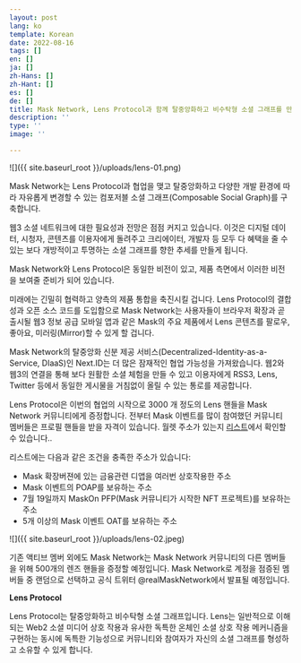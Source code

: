 ```yaml
---
layout: post
lang: ko
template: Korean
date: 2022-08-16
tags: []
en: []
ja: []
zh-Hans: []
zh-Hant: []
es: []
de: []
title: Mask Network, Lens Protocol과 함께 탈중앙화하고 비수탁형 소셜 그래프를 만들다
description: ''
type: ''
image: ''

---
```

![]({{ site.baseurl_root }}/uploads/lens-01.png)

Mask Network는 Lens Protocol과 협업을 맺고 탈중앙화하고 다양한 개발 환경에 따라 자유롭게 변경할 수 있는 컴포저블 소셜 그래프(Composable Social Graph)를 구축합니다.

웹3 소셜 네트워크에 대한 필요성과 전망은 점점 커지고 있습니다. 이것은 디지털 데이터, 시청자, 콘텐츠를 이용자에게 돌려주고 크리에이터, 개발자 등 모두 다 혜택을 줄 수 있는 보다 개방적이고 투명하는 소셜 그래프를 향한 추세를 만들게 됩니다.

Mask Network와 Lens Protocol은 동일한 비전이 있고, 제품 측면에서 이러한 비전을 보여줄 준비가 되어 있습니다.

미래에는 긴밀히 협력하고 양측의 제품 통합을 축진시킬 겁니다. Lens Protocol의 결합성과 오픈 소스 코드를 도입함으로 Mask Network는 사용자들이 브라우저 확장과 곧 출시될 웹3 정보 공급 모바일 앱과 같은 Mask의 주요 제품에서 Lens 콘텐츠를 팔로우, 좋아요, 미러링(Mirror)할 수 있게 할 겁니다.

Mask Network의 탈중앙화 신분 제공 서비스(Decentralized-Identity-as-a-Service, DIaaS)인 Next.ID는 더 많은 잠재적인 협업 가능성을 가져왔습니다. 웹2와 웹3의 연결을 통해 보다 원활한 소셜 체험을 만들 수 있고 이용자에게 RSS3, Lens, Twitter 등에서 동일한 게시물을 거침없이 올릴 수 있는 통로를 제공합니다.

Lens Protocol은 이번의 협업의 시작으로 3000 개 정도의 Lens 핸들을 Mask Network 커뮤니티에게 증정합니다. 전부터 Mask 이벤트를 많이 참여했던 커뮤니티 멤버들은 프로필 핸들을 받을 자격이 있습니다. 월렛 주소가 있는지 [리스트](https://docs.google.com/spreadsheets/d/1qgSu3JHEYMINjrrIvBcKM1Gu3GtP_liJo7AwPlWL4xs/edit#gid=1255706641)에서 확인할 수 있습니다..

리스트에는 다음과 같은 조건을 충족한 주소가 있습니다:

* Mask 확장버젼에 있는 금융관련 디앱을 여러번 상호작용한 주소
* Mask 이벤트의 POAP를 보유하는 주소
* 7월 19일까지 MaskOn PFP(Mask 커뮤니티가 시작한 NFT 프로젝트)를 보유하는 주소
* 5개 이상의 Mask 이벤트 OAT를 보유하는 주소

![]({{ site.baseurl_root }}/uploads/lens-02.jpeg)

기존 액티브 멤버 외에도 Mask Network는 Mask Network 커뮤니티의 다른 멤버들을 위해 500개의 렌즈 핸들을 증정할 예정입니다. Mask Network로 계정을 점증된 멤버들 중 랜덤으로 선택하고 공식 트위터 @realMaskNetwork에서 발표될 예정입니다.

**Lens Protocol**

Lens Protocol는 탈중앙화하고 비수탁형 소셜 그래프입니다. Lens는 일반적으로 이해되는 Web2 소셜 미디어 상호 작용과 유사한 독특한 온체인 소셜 상호 작용 메커니즘을 구현하는 동시에 독특한 기능성으로 커뮤니티와 참여자가 자신의 소셜 그래프를 형성하고 소유할 수 있게 합니다.